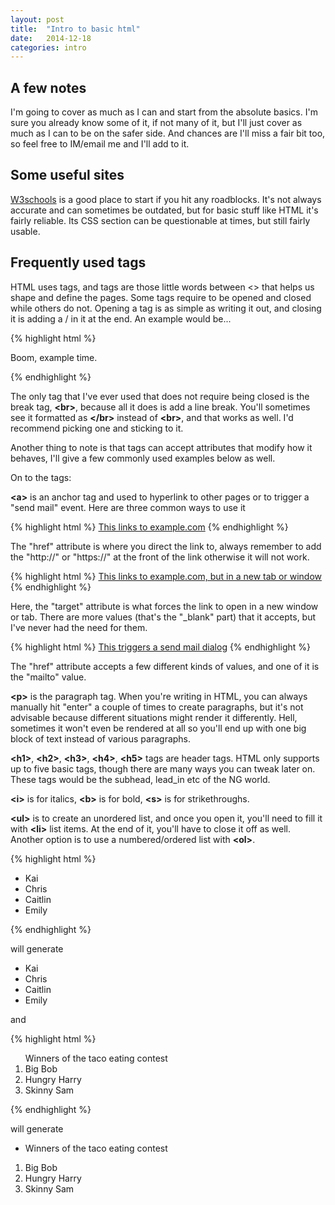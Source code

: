 ```yaml
---
layout: post
title:  "Intro to basic html"
date:   2014-12-18
categories: intro
---
```


A few notes
-----------

I'm going to cover as much as I can and start from the absolute basics. I'm sure you already know some of it, if not many of it, but I'll just cover as much as I can to be on the safer side. And chances are I'll miss a fair bit too, so feel free to IM/email me and I'll add to it.

Some useful sites
-----------------

[W3schools][w3schools] is a good place to start if you hit any roadblocks. It's not always accurate and can sometimes be outdated, but for basic stuff like HTML it's fairly reliable. Its CSS section can be questionable at times, but still fairly usable.

Frequently used tags
--------------------

HTML uses tags, and tags are those little words between <> that helps us shape and define the pages. Some tags require to be opened and closed while others do not. Opening a tag is as simple as writing it out, and closing it is adding a / in it at the end. An example would be...

{% highlight html %}

<p> Boom, example time. </p>

{% endhighlight %}

The only tag that I've ever used that does not require being closed is the break tag, <b>&lt;br&gt;</b>, because all it does is add a line break. You'll sometimes see it formatted as <b>&lt;/br&gt;</b> instead of <b>&lt;br&gt;</b>, and that works as well. I'd recommend picking one and sticking to it.

Another thing to note is that tags can accept attributes that modify how it behaves, I'll give a few commonly used examples below as well.


On to the tags:


<b>&lt;a&gt;</b> is an anchor tag and used to hyperlink to other pages or to trigger a "send mail" event. Here are three common ways to use it

{% highlight html %}
<a href="http://www.example.com">This links to example.com</a>
{% endhighlight %}

The "href" attribute is where you direct the link to, always remember to add the "http://" or "https://" at the front of the link otherwise it will not work.

{% highlight html %}
<a href="http://www.example.com" target="_blank">This links to example.com, but in a new tab or window</a>
{% endhighlight %}

Here, the "target" attribute is what forces the link to open in a new window or tab. There are more values (that's the "_blank" part) that it accepts, but I've never had the need for them.

{% highlight html %}
<a href="mailto:email@example.com">This triggers a send mail dialog</a>
{% endhighlight %}

The "href" attribute accepts a few different kinds of values, and one of it is the "mailto" value. 



<b>&lt;p&gt;</b> is the paragraph tag. When you're writing in HTML, you can always manually hit "enter" a couple of times to create paragraphs, but it's not advisable because different situations might render it differently. Hell, sometimes it won't even be rendered at all so you'll end up with one big block of text instead of various paragraphs.

<b>&lt;h1&gt;</b>, <b>&lt;h2&gt;</b>, <b>&lt;h3&gt;</b>, <b>&lt;h4&gt;</b>, <b>&lt;h5&gt;</b> tags are header tags. HTML only supports up to five basic tags, though there are many ways you can tweak later on. These tags would be the subhead, lead_in etc of the NG world.

<b>&lt;i&gt;</b> is for italics, <b>&lt;b&gt;</b> is for bold, <b>&lt;s&gt;</b> is for strikethroughs.

<b>&lt;ul&gt;</b> is to create an unordered list, and once you open it, you'll need to fill it with <b>&lt;li&gt;</b> list items. At the end of it, you'll have to close it off as well. Another option is to use a numbered/ordered list with <b>&lt;ol&gt;</b>.

{% highlight html %}

<ul>
    <li>Kai</li>
    <li>Chris</li>
    <li>Caitlin</li>
    <li>Emily</li>
</ul>

{% endhighlight %}


will generate 

* Kai
* Chris
* Caitlin
* Emily

and

{% highlight html %}

<ol>Winners of the taco eating contest
    <li>Big Bob</li>
    <li>Hungry Harry</li>
    <li>Skinny Sam</li>
</ol>

{% endhighlight %}

will generate

* Winners of the taco eating contest
1. Big Bob
2. Hungry Harry
3. Skinny Sam


[w3schools]:    http://w3schools.com
